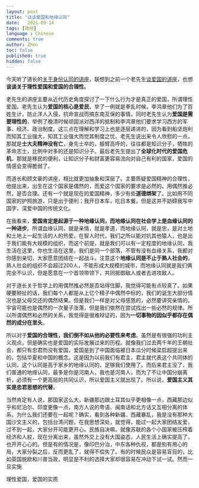 ```yaml
---
layout: post
title: "谈谈爱国和地缘认同"
date:   2021-09-14
tags: [政经]
language : Chinese
comments: true
author: Zhen
toc: false
published: true
hidden: false
---
```

今天听了道长的[关于身份认同的讲座](https://youtu.be/zkiz2D6z_0Y)，联想到之前一个老先生[谈爱国的讲座](https://youtu.be/n8J0t7oKHTQ)，也想**谈谈关于理性爱国和爱国的合理性**。

老先生的讲座主要从近代历史角度探讨了一下什么行为才是真正的爱国，所谓理性爱国。老先生认为**爱国的核心是爱民**，举了一例就是拳乱时候，李鸿章他们为了百姓生计，防止洋人入侵，抗命宣战而搞东南互保的事情。同时老先生认为**爱国是需要理性的**，举例了晚清时候顽固派对西洋的抵制和李鸿章他们要求学习西方的军事、经济、政治制度。这三点在理解和学习上也是逐层递进的，因为看到船坚炮利而知其工业强大，知其工业强大而觉其制度之忧。老先生说出来令人欣慰的一点，那就是**士大夫精神没有亡**，身先士卒的，振臂高呼的，往往都是知识分子，牺牲的革命志士，比例中对多的还是知识分子。最后老先生提出了**全球化时代的爱国危机**，那就是移民的便利，让知识分子和财富更容易流向对自己有利的国家，爱国的情感会变得脆弱了。

而道长和顾文豪的讲座，相比就更加抽象和深层了。主要质疑爱国精神的合理性，他提出来，出生在这个国家是偶然的，而爱这个国家的要求是必然的。用偶然推必然，是否合理。还有一个就是现在的爱国精神，多少有些**道德绑架**了。比如用不同国家的护照旅游，只是出于便利；我开日本车，吃日本餐，但是这并不妨碍我写中国字，深爱中国的传统文化。

在我看来，**爱国肯定是起源于一种地缘认同，而地缘认同在社会学上是血缘认同的一种进步**。所谓血缘认同，就是亲情，就是孝道，而地缘认同，就是忠，是对土地和土地上一起生活的人的热爱。在智人时代，我们之所以能对抗其他猿人，也是出于我们能有大规模的组织，而这个前提，就是我们可以有一定程度的地缘认同，我生活在这里，你也生活在这里，我们是同一个部落，不管有没有血缘关系，我都对你感到亲切，大家愿意团结在一起战斗。注意这个**地缘认同是不止于熟人社会的**，熟人社会的组织不会超过200人，不能形成大规模的城市，而地缘认同就是我们俩完全不认识，但是愿意在一个首领带领下，共同抵御敌人或者去进攻敌人。

对于道长关于哲学上的用偶然推必然是否站得住脚，我觉得可能有点较真了。如果硬要掰扯的话，我们每个人都是从上亿个精子中偶然中标的，我们的诞生大部分情况也是父母交还的偶然结果。但是我们一样是对父母感恩的，必然要讲究亲情的。宇宙可能也是偶然的一次量子涨落，但是我们依然在尝试找出一些必然的规律。所以所谓偶然和必然的关系，我觉得是很难辩证的，因为**一切事物的因似乎都存在偶然的成分在里头**。

所以对于**爱国的合理性，我们倒不如从他的必要性来考虑**。虽然是有很强的功利主义观点，但是确实也是爱国的实际发展过来的历程。就像我们过去两千年的王朝社会，都只有忠君而没有爱国，爱国是到了中国面临被日本瓜分时候梁启超提出来的，包括华夏和中国的概念。这是因为以前我们有君主，君主就代表这个共同体的认同，这个认同是高于家乡的地缘认同的，足够我们使用了。而后来君主没了，我们普通的地缘认同，最多是你是河南人，我也是河南人，而为了不让中国分崩离析，必须有一个更高层的共同认识，所以爱国主义就出现了。所以说，**爱国主义其实是忠君思想的代替**。

当然肯定有人说，那国家这么大，新疆那边跟土耳其似乎更相像一点，西藏那边似乎和尼泊尔、印度更像一点，南方人说的粤语、闽南话和北方话又互相分离的体系，为什么我们还要在一起呢？确实，看到各种新疆、西藏暴乱，我是没有那种大国沙文主义的，包括台湾问题，在我思想深处，就觉得，能过一起大家团结友爱，过不到一起，大家分开可能更开心。民族自决嘛。就像苏联的各个小国家被压榨着经济和人权，现在分离出来，虽然外交上没有大国姿态，人民生活上确实提高了，也开开心心的。但是有的情况是，像印巴分治，中东各种仇视，都是别有用心的局，大家分裂之后，反而更乱了，就得不偿失了。有的时候民众是容易盲目的，比如英国脱欧和川普当政，明显是不利的选择大家却很容易在冲动下试一试。然而一旦实施

 
 
 理性爱国，爱国的实质
<!--stackedit_data:
eyJoaXN0b3J5IjpbMTUxOTEyMzM0LDE0MTc2NDI2LC04NTI1Nj
g4ODQsLTk3OTc4ODgwOF19
-->